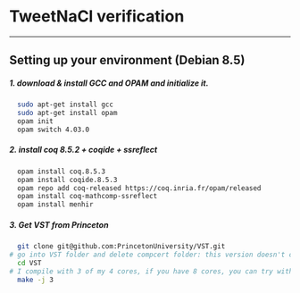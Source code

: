 # TweetNaCl verification
-------------------------------

## Setting up your environment (Debian 8.5)

##### 1. download & install GCC and OPAM and initialize it.

````bash
  sudo apt-get install gcc
  sudo apt-get install opam
  opam init
  opam switch 4.03.0
````

##### 2. install coq 8.5.2 + coqide + ssreflect

````bash
  opam install coq.8.5.3
  opam install coqide.8.5.3
  opam repo add coq-released https://coq.inria.fr/opam/released
  opam install coq-mathcomp-ssreflect
  opam install menhir
````

##### 3. Get VST from Princeton

````bash
  git clone git@github.com:PrincetonUniversity/VST.git
# go into VST folder and delete compcert folder: this version doesn't compile for some reasons
  cd VST
# I compile with 3 of my 4 cores, if you have 8 cores, you can try with -j 5
  make -j 3
````

<!--
##### 4. launch coqide from THIS folder (VST) so it uses `.loadpath`

````bash
  ./coqide
# or if you use ProofGeneral
  ./pg
````
-->